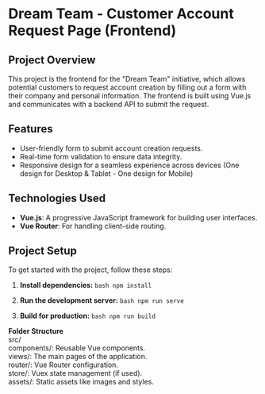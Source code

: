 # Dream Team - Customer Account Request Page (Frontend)

## Project Overview
This project is the frontend for the "Dream Team" initiative, which allows potential customers to request account creation by filling out a form with their company and personal information. The frontend is built using Vue.js and communicates with a backend API to submit the request.

## Features
- User-friendly form to submit account creation requests.
- Real-time form validation to ensure data integrity.
- Responsive design for a seamless experience across devices (One design for Desktop & Tablet - One design for Mobile)

## Technologies Used
- **Vue.js**: A progressive JavaScript framework for building user interfaces.
- **Vue Router**: For handling client-side routing.

## Project Setup
To get started with the project, follow these steps:

1. **Install dependencies:**
   ```bash npm install```
   
2. **Run the development server:**
```bash npm run serve```



3. **Build for production:**
```bash npm run build```


**Folder Structure**<br>
src/<br>
components/: Reusable Vue components.<br>
views/: The main pages of the application.<br>
router/: Vue Router configuration.<br>
store/: Vuex state management (if used).<br>
assets/: Static assets like images and styles.<br>
